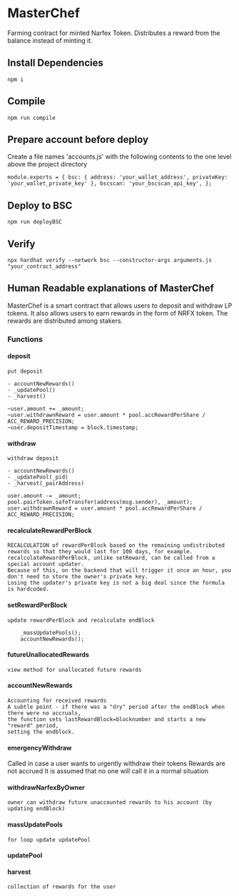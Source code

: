 # MasterChef

Farming contract for minted Narfex Token.
Distributes a reward from the balance instead of minting it.

## Install Dependencies

`npm i`

## Compile

`npm run compile`

## Prepare account before deploy

Create a file names 'accounts.js' with the following contents
to the one level above the project directory

`
module.exports = {
	bsc: {
		address: 'your_wallet_address',
		privateKey: 'your_wallet_private_key'
	},
	bscscan: 'your_bscscan_api_key',
};
`

## Deploy to BSC

`npm run deployBSC`

## Verify

`npx hardhat verify --network bsc --constructor-args arguments.js "your_contract_address"`

## Human Readable explanations of MasterChef

MasterChef is a smart contract that allows users to deposit and withdraw LP tokens.
It also allows users to earn rewards in the form of NRFX token.
The rewards are distributed among stakers.

### Functions

#### deposit
	put deposit

	- accountNewRewards()
	- _updatePool()
	- _harvest()

	~user.amount += _amount;
	~user.withdrawnReward = user.amount * pool.accRewardPerShare / ACC_REWARD_PRECISION;
	~user.depositTimestamp = block.timestamp;

#### withdraw
	withdraw deposit

	- accountNewRewards()
	- _updatePool(_pid)
	- _harvest(_pairAddress)

	user.amount -= _amount;
	pool.pairToken.safeTransfer(address(msg.sender), _amount);
	user.withdrawnReward = user.amount * pool.accRewardPerShare / ACC_REWARD_PRECISION;


#### recalculateRewardPerBlock
	RECALCULATION of rewardPerBlock based on the remaining undistributed rewards so that they would last for 100 days, for example.
	recalculateRewardPerBlock, unlike setReward, can be called from a special account updater.
	Because of this, on the backend that will trigger it once an hour, you don't need to store the owner's private key.
	Losing the updater's private key is not a big deal since the formula is hardcoded.

#### setRewardPerBlock
	update rewardPerBlock and recalculate endBlock

        _massUpdatePools();
        accountNewRewards();

#### futureUnallocatedRewards
	view method for unallocated future rewards

#### accountNewRewards
	Accounting for received rewards
	A subtle point - if there was a "dry" period after the endBlock when there were no accruals,
	the function sets lastRewardBlock=blocknumber and starts a new "reward" period,
	setting the endblock.

#### emergencyWithdraw
Called in case a user wants to urgently withdraw their tokens
Rewards are not accrued
It is assumed that no one will call it in a normal situation

#### withdrawNarfexByOwner
	owner can withdraw future unaccounted rewards to his account (by updating endBlock)


#### massUpdatePools
	for loop update updatePool

#### updatePool
	
#### harvest
	collection of rewards for the user

